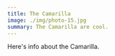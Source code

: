 ```yaml
---
title: The Camarilla
image: ./img/photo-15.jpg
summary: The Camarilla are cool.
---
```


Here's info about the Camarilla.
